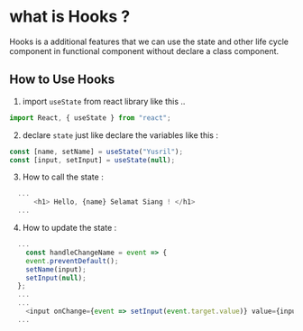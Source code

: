 # what is Hooks ?

Hooks is a additional features that we can use the state and other life cycle component in functional component without declare a class component.

## How to Use Hooks

1. import `useState` from react library like this ..

```javascript
import React, { useState } from "react";
```

2. declare `state` just like declare the variables like this :

```javascript
const [name, setName] = useState("Yusril");
const [input, setInput] = useState(null);
```

3. How to call the state :

```javascript
  ...
      <h1> Hello, {name} Selamat Siang ! </h1>
  ...
```

4. How to update the state :

```javascript
  ...
    const handleChangeName = event => {
    event.preventDefault();
    setName(input);
    setInput(null);
  };
  ...
  ...
    <input onChange={event => setInput(event.target.value)} value={input} />
  ...
```
